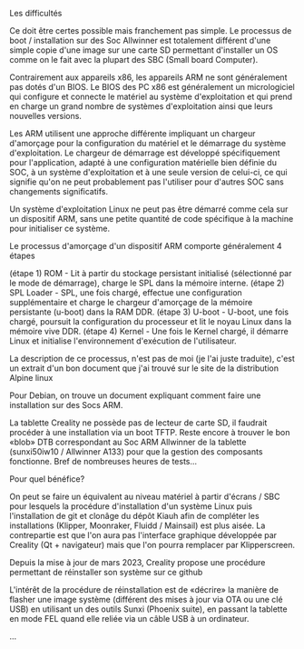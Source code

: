 

Les difficultés

Ce doit être certes possible mais franchement pas simple. Le processus de boot / installation sur des Soc Allwinner est totalement différent d'une simple copie d'une image sur une carte SD permettant d'installer un OS comme on le fait avec la plupart des SBC (Small board Computer).

Contrairement aux appareils x86, les appareils ARM ne sont généralement pas dotés d'un BIOS. Le BIOS des PC x86 est généralement un micrologiciel qui configure et connecte le matériel au système d'exploitation et qui prend en charge un grand nombre de systèmes d'exploitation ainsi que leurs nouvelles versions.

Les ARM utilisent une approche différente impliquant un chargeur d'amorçage pour la configuration du matériel et le démarrage du système d'exploitation. Le chargeur de démarrage est développé spécifiquement pour l'application, adapté à une configuration matérielle bien définie du SOC, à un système d'exploitation et à une seule version de celui-ci, ce qui signifie qu'on ne peut probablement pas l'utiliser pour d'autres SOC sans changements significatifs.

Un système d'exploitation Linux ne peut pas être démarré comme cela sur un dispositif ARM, sans une petite quantité de code spécifique à la machine pour initialiser ce système.

Le processus d'amorçage d'un dispositif ARM comporte généralement 4 étapes

(étape 1) ROM - Lit à partir du stockage persistant initialisé (sélectionné par le mode de démarrage),
charge le SPL dans la mémoire interne.
(étape 2) SPL Loader - SPL, une fois chargé, effectue une configuration supplémentaire et charge le chargeur
d'amorçage de la mémoire persistante (u-boot) dans la RAM DDR.
(étape 3) U-boot - U-boot, une fois chargé, poursuit la configuration du processeur et lit le noyau Linux
dans la mémoire vive DDR.
(étape 4) Kernel - Une fois le Kernel chargé, il démarre Linux et initialise l'environnement d'exécution
de l'utilisateur.

La description de ce processus, n'est pas de moi (je l'ai juste traduite), c'est un extrait d'un bon document que j'ai trouvé sur le site de la distribution Alpine linux

Pour Debian, on trouve un document expliquant comment faire une installation sur des Socs ARM.

La tablette Creality ne possède pas de lecteur de carte SD, il faudrait procéder à une installation via un boot TFTP. Reste encore à trouver le bon «blob» DTB correspondant au Soc ARM Allwinner de la tablette (sunxi50iw10 / Allwinner A133) pour que la gestion des composants fonctionne. Bref de nombreuses heures de tests…

Pour quel bénéfice?

On peut se faire un équivalent au niveau matériel à partir d'écrans / SBC pour lesquels la procédure d'installation d'un système Linux puis l'installation de git et clonâge du dépôt Kiauh afin de compléter les installations (Klipper, Moonraker, Fluidd / Mainsail) est plus aisée. La contrepartie est que l'on aura pas l'interface graphique développée par Creality (Qt + navigateur) mais que l'on pourra remplacer par Klipperscreen.

Depuis la mise à jour de mars 2023, Creality propose une procédure permettant de réinstaller son système sur ce github

L'intérêt de la procédure de réinstallation est de «décrire» la manière de flasher une image système (différent des mises à jour via OTA ou une clé USB) en utilisant un des outils Sunxi (Phoenix suite), en passant la tablette en mode FEL quand elle reliée via un câble USB à un ordinateur.

…
